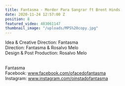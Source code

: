 ```yaml
---
title: Fantasma - Morder Para Sangrar ft Brent Hinds
date: 2020-11-24 12:57:00 Z
position: 8
featured_video: 483061147
thumbnail_image: "/uploads/MPS%20copy.jpg"
---
```


Idea & Creative Direction: Fantasma<br>
Direction: Fantasma & Rosalvo Melo<br>
Design & Post Production: Rosalvo Melo<br>



<br>Fantasma<br>
Facebook: www.facebook.com/ofacedofantasma<br>
Instagram: www.instagram.com/oinstadofantasma<br>
